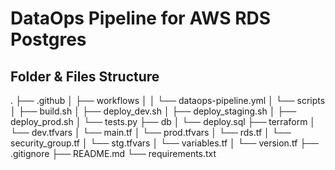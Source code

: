 # DataOps Pipeline for AWS RDS Postgres

## Folder & Files Structure
.
├── .github
│   ├── workflows
│   │   └── dataops-pipeline.yml
│   └── scripts
│       ├── build.sh
│       ├── deploy_dev.sh
│       ├── deploy_staging.sh
│       ├── deploy_prod.sh
│       └── tests.py
├── db
│   └── deploy.sql
├── terraform
│   └── dev.tfvars
│   └── main.tf
│   └── prod.tfvars
│   └── rds.tf
│   └── security_group.tf
│   └── stg.tfvars
│   └── variables.tf
│   └── version.tf
├── .gitignore
├── README.md
└── requirements.txt